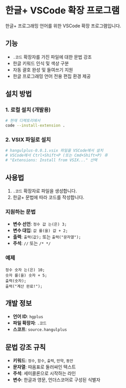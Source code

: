# 한글+ VSCode 확장 프로그램

한글+ 프로그래밍 언어를 위한 VSCode 확장 프로그램입니다.

## 기능

- `.코드` 확장자를 가진 파일에 대한 문법 강조
- 한글 키워드 인식 및 색상 구분
- 자동 괄호 완성 및 들여쓰기 지원
- 한글 프로그래밍 언어 전용 편집 환경 제공

## 설치 방법

### 1. 로컬 설치 (개발용)

```bash
# 현재 디렉토리에서
code --install-extension .
```

### 2. VSIX 파일로 설치

```bash
# hangulplus-0.0.1.vsix 파일을 VSCode에서 설치
# VSCode에서 Ctrl+Shift+P (또는 Cmd+Shift+P) 후
# "Extensions: Install from VSIX..." 선택
```

## 사용법

1. `.코드` 확장자로 파일을 생성합니다.
2. 한글+ 문법에 따라 코드를 작성합니다.

### 지원하는 문법

- **변수 선언**: `정수 값 는(은) 3;`
- **변수 대입**: `값 를(을) 값 + 2;`
- **출력**: `출력(값);` 또는 `출력("문자열");`
- **주석**: `//` 또는 `/* */`

### 예제

```한글
정수 숫자 는(은) 10;
숫자 를(을) 숫자 + 5;
출력(숫자);
출력("계산 완료!");
```

## 개발 정보

- **언어 ID**: `hgplus`
- **파일 확장자**: `.코드`
- **스코프**: `source.hangulplus`

## 문법 강조 규칙

- **키워드**: `정수`, `함수`, `출력`, `만약`, `동안`
- **문자열**: 따옴표로 둘러싸인 텍스트
- **주석**: 세미콜론으로 시작하는 라인
- **변수**: 한글과 영문, 언더스코어로 구성된 식별자
